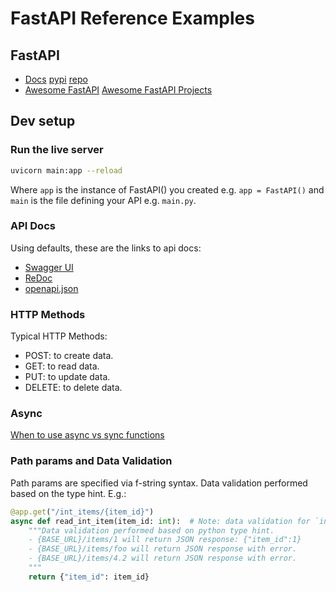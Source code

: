 # FastAPI Reference Examples

## FastAPI

- [Docs](https://fastapi.tiangolo.com/) [pypi](https://pypi.org/project/fastapi/) [repo](https://github.com/tiangolo/fastapi)
- [Awesome FastAPI](https://github.com/mjhea0/awesome-fastapi) [Awesome FastAPI Projects](https://github.com/Kludex/awesome-fastapi-projects)

## Dev setup

### Run the live server

```bash
uvicorn main:app --reload
```

Where `app` is the instance of FastAPI() you created e.g. `app = FastAPI()` and `main` is the file defining your API e.g. `main.py`.

### API Docs

Using defaults, these are the links to api docs:

- [Swagger UI](http://127.0.0.1:8000/docs)
- [ReDoc](http://127.0.0.1:8000/redoc)
- [openapi.json](http://127.0.0.1:8000/openapi.json)

### HTTP Methods

Typical HTTP Methods:

- POST: to create data.
- GET: to read data.
- PUT: to update data.
- DELETE: to delete data.

### Async

[When to use async vs sync functions](https://fastapi.tiangolo.com/async/#in-a-hurry)

### Path params and Data Validation

Path params are specified via f-string syntax. Data validation performed based on the
type hint. E.g.:

```python
@app.get("/int_items/{item_id}")
async def read_int_item(item_id: int):  # Note: data validation for `int`
    """Data validation performed based on python type hint.
    - {BASE_URL}/items/1 will return JSON response: {"item_id":1}
    - {BASE_URL}/items/foo will return JSON response with error.
    - {BASE_URL}/items/4.2 will return JSON response with error.
    """
    return {"item_id": item_id}
```
